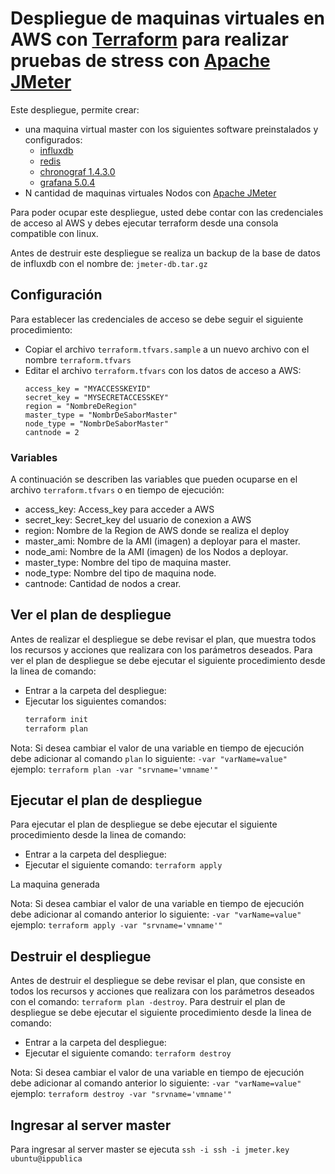 # Despliegue de maquinas virtuales en AWS con [Terraform](https://www.terraform.io/) para realizar pruebas de stress con [Apache JMeter](https://jmeter.apache.org)

Este despliegue, permite crear:
* una maquina virtual master con los siguientes software preinstalados y configurados:
  - [influxdb](www.influxdb.org)
  - [redis](https://redis.io/)
  - [chronograf 1.4.3.0](https://docs.influxdata.com/chronograf/v1.4/)
  - [grafana 5.0.4](https://grafana.com/)
* N cantidad de maquinas virtuales Nodos con [Apache JMeter](https://jmeter.apache.org)

Para poder ocupar  este despliegue, usted debe contar con las credenciales de acceso al AWS y debes ejecutar terraform desde una consola compatible con linux.

Antes de destruir este despliegue se realiza un backup de la base de datos de influxdb con el nombre de: `jmeter-db.tar.gz`

## Configuración

Para establecer las credenciales de acceso se debe seguir el siguiente procedimiento:

* Copiar el archivo `terraform.tfvars.sample` a un nuevo archivo con el nombre `terraform.tfvars`
* Editar el archivo `terraform.tfvars` con los datos de acceso a AWS:
  ```
  access_key = "MYACCESSKEYID"
  secret_key = "MYSECRETACCESSKEY"
  region = "NombreDeRegion"
  master_type = "NombrDeSaborMaster"
  node_type = "NombrDeSaborMaster"
  cantnode = 2
  ```

### Variables

A continuación se describen las variables que pueden ocuparse en el archivo `terraform.tfvars` o en tiempo de ejecución:

* access_key: Access_key para acceder a AWS
* secret_key: Secret_key del usuario de conexion a AWS
* region: Nombre de la Region de AWS donde se realiza el deploy
* master_ami: Nombre de la AMI (imagen) a deployar para el master.
* node_ami: Nombre de la AMI (imagen) de los Nodos a deployar.
* master_type: Nombre del tipo de maquina master.
* node_type: Nombre del tipo de maquina node.
* cantnode: Cantidad de nodos a crear.

## Ver el plan de despliegue

Antes de realizar el despliegue se debe revisar el plan, que muestra todos los recursos y acciones que realizara con los parámetros deseados.
Para ver el plan de despliegue se debe ejecutar el siguiente procedimiento desde la linea de comando:

* Entrar a la carpeta del despliegue:
* Ejecutar los siguientes comandos:
     ``` bash
     terraform init
     terraform plan
     ```

Nota: Si desea cambiar el valor de una variable en tiempo de ejecución debe adicionar al comando `plan` lo siguiente: `-var "varName=value"` <br/>
  ejemplo: `terraform plan -var "srvname='vmname'"`

## Ejecutar el plan de despliegue

Para ejecutar el plan de despliegue se debe ejecutar el siguiente procedimiento desde la linea de comando:

* Entrar a la carpeta del despliegue:
* Ejecutar el siguiente comando: `terraform apply`

La maquina generada 

Nota: Si desea cambiar el valor de una variable en tiempo de ejecución debe adicionar al comando anterior lo siguiente: `-var "varName=value"`<br/>
  ejemplo: `terraform apply -var "srvname='vmname'"`

## Destruir el despliegue

Antes de destruir el despliegue se debe revisar el plan, que consiste en todos los recursos y acciones que realizara con los parámetros deseados con el comando: `terraform plan -destroy`.
Para destruir el plan de despliegue se debe ejecutar el siguiente procedimiento desde la linea de comando:

* Entrar a la carpeta del despliegue:
* Ejecutar el siguiente comando: `terraform destroy`

Nota: Si desea cambiar el valor de una variable en tiempo de ejecución debe adicionar al comando anterior lo siguiente: `-var "varName=value"` <br/>
  ejemplo: `terraform destroy -var "srvname='vmname'"`

## Ingresar al server master

Para ingresar al server master se ejecuta `ssh -i ssh -i jmeter.key ubuntu@ippublica`